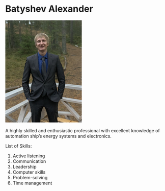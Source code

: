 # Batyshev Alexander

![](https://github.com/alexBaty/Profile/blob/master/img/IMG_1.png)

A highly skilled and enthusiastic professional with excellent knowledge of 
automation ship’s energy systems and electronics.

List of Skills:

1. Active listening
2. Communication
3. Leadership
4. Computer skills
5. Problem-solving
6. Time management
